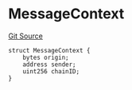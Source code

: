 # MessageContext
[Git Source](https://github.com/zeta-chain/protocol-contracts/blob/0d9bd97652a5b48cac02a68a671d223c054a0a52/contracts/zevm/interfaces/UniversalContract.sol)


```solidity
struct MessageContext {
    bytes origin;
    address sender;
    uint256 chainID;
}
```

